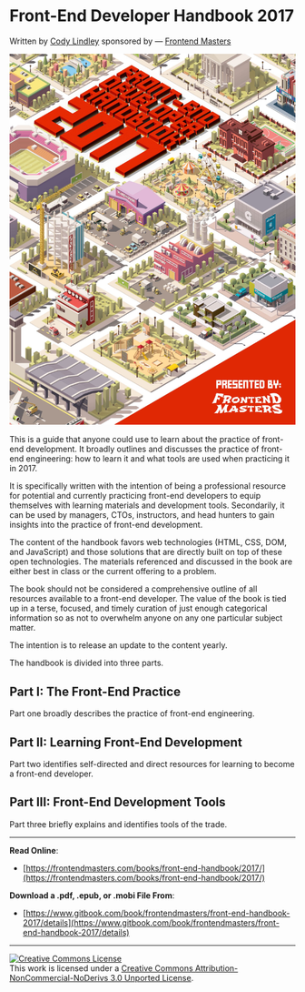 # Front-End Developer Handbook 2017

Written by [Cody Lindley](http://codylindley.com/) sponsored by — [Frontend Masters](https://frontendmasters.com/)

![](cover.jpg)

This is a guide that anyone could use to learn about the practice of front-end development. It broadly outlines and discusses the practice of front-end engineering: how to learn it and what tools are used when practicing it in 2017.

It is specifically written with the intention of being a professional resource for potential and currently practicing front-end developers to equip themselves with learning materials and development tools. Secondarily, it can be used by managers, CTOs, instructors, and head hunters to gain insights into the practice of front-end development.

The content of the handbook favors web technologies (HTML, CSS, DOM, and JavaScript) and those solutions that are directly built on top of these open technologies. The materials referenced and discussed in the book are either best in class or the current offering to a problem. 

The book should not be considered a comprehensive outline of all resources available to a front-end developer. The value of the book is tied up in a terse, focused, and timely curation of just enough categorical information so as not to overwhelm anyone on any one particular subject matter.

The intention is to release an update to the content yearly.

The handbook is divided into three parts. 

Part I: The Front-End Practice
---
Part one broadly describes the practice of front-end engineering.

Part II: Learning Front-End Development
---
Part two identifies self-directed and direct resources for learning to become a front-end developer.

Part III: Front-End Development Tools
---
Part three briefly explains and identifies tools of the trade.

***

**Read Online**:

* [https://frontendmasters.com/books/front-end-handbook/2017/](https://frontendmasters.com/books/front-end-handbook/2017/)

**Download a .pdf, .epub, or .mobi File From**:

* [https://www.gitbook.com/book/frontendmasters/front-end-handbook-2017/details](https://www.gitbook.com/book/frontendmasters/front-end-handbook-2017/details)

***

<a rel="license" href="http://creativecommons.org/licenses/by-nc-nd/3.0/"><img alt="Creative Commons License" style="border-width:0" src="https://i.creativecommons.org/l/by-nc-nd/3.0/88x31.png" /></a><br />This work is licensed under a <a rel="license" href="http://creativecommons.org/licenses/by-nc-nd/3.0/">Creative Commons Attribution-NonCommercial-NoDerivs 3.0 Unported License</a>.






